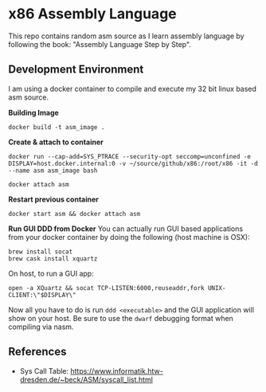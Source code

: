 # x86 Assembly Language

This repo contains random asm source as I learn assembly language by following the book: "Assembly Language Step by Step".

## Development Environment
I am using a docker container to compile and execute my 32 bit linux based asm source. 

**Building Image**
```
docker build -t asm_image .
```

**Create & attach to container**
```
docker run --cap-add=SYS_PTRACE --security-opt seccomp=unconfined -e DISPLAY=host.docker.internal:0 -v ~/source/github/x86:/root/x86 -it -d --name asm asm_image bash

docker attach asm
```

**Restart previous container**
```
docker start asm && docker attach asm
```

**Run GUI DDD from Docker**
You can actually run GUI based applications from your docker container by doing the following (host machine is OSX):

```
brew install socat
brew cask install xquartz
```

On host, to run a GUI app:
```
open -a XQuartz && socat TCP-LISTEN:6000,reuseaddr,fork UNIX-CLIENT:\"$DISPLAY\"
```

Now all you have to do is run ```ddd <executable>``` and the GUI application will show on your host. Be sure to use the
`dwarf` debugging format when compiling via nasm.

## References
* Sys Call Table: https://www.informatik.htw-dresden.de/~beck/ASM/syscall_list.html